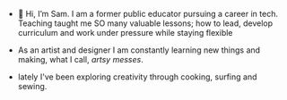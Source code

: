 - 👋 Hi, I’m Sam. I am a former public educator pursuing a career in tech. Teaching taught me SO many valuable lessons; how to lead, develop curriculum and work under pressure while staying flexible
  
- As an artist and designer I am constantly learning new things and making, what I call, *artsy messes*.

- lately I've been exploring creativity through cooking, surfing and sewing. 
